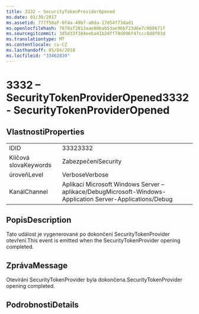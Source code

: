 ```yaml
---
title: 3332 – SecurityTokenProviderOpened
ms.date: 03/30/2017
ms.assetid: 777f58af-0f4a-49b7-a0da-17d54f73dad1
ms.openlocfilehash: 7878af2813aae00bab53ae96bf23d6e7c088671f
ms.sourcegitcommit: 3d5d33f384eeba41b2dff79d096f47ccc8d8f03d
ms.translationtype: MT
ms.contentlocale: cs-CZ
ms.lasthandoff: 05/04/2018
ms.locfileid: "33462830"
---
```

# <a name="3332---securitytokenprovideropened"></a><span data-ttu-id="c9b75-102">3332 – SecurityTokenProviderOpened</span><span class="sxs-lookup"><span data-stu-id="c9b75-102">3332 - SecurityTokenProviderOpened</span></span>
## <a name="properties"></a><span data-ttu-id="c9b75-103">Vlastnosti</span><span class="sxs-lookup"><span data-stu-id="c9b75-103">Properties</span></span>  
  
|||  
|-|-|  
|<span data-ttu-id="c9b75-104">ID</span><span class="sxs-lookup"><span data-stu-id="c9b75-104">ID</span></span>|<span data-ttu-id="c9b75-105">3332</span><span class="sxs-lookup"><span data-stu-id="c9b75-105">3332</span></span>|  
|<span data-ttu-id="c9b75-106">Klíčová slova</span><span class="sxs-lookup"><span data-stu-id="c9b75-106">Keywords</span></span>|<span data-ttu-id="c9b75-107">Zabezpečení</span><span class="sxs-lookup"><span data-stu-id="c9b75-107">Security</span></span>|  
|<span data-ttu-id="c9b75-108">úroveň</span><span class="sxs-lookup"><span data-stu-id="c9b75-108">Level</span></span>|<span data-ttu-id="c9b75-109">Verbose</span><span class="sxs-lookup"><span data-stu-id="c9b75-109">Verbose</span></span>|  
|<span data-ttu-id="c9b75-110">Kanál</span><span class="sxs-lookup"><span data-stu-id="c9b75-110">Channel</span></span>|<span data-ttu-id="c9b75-111">Aplikaci Microsoft Windows Server – aplikace/Debug</span><span class="sxs-lookup"><span data-stu-id="c9b75-111">Microsoft-Windows-Application Server-Applications/Debug</span></span>|  
  
## <a name="description"></a><span data-ttu-id="c9b75-112">Popis</span><span class="sxs-lookup"><span data-stu-id="c9b75-112">Description</span></span>  
 <span data-ttu-id="c9b75-113">Tato událost je vygenerované po dokončení SecurityTokenProvider otevření.</span><span class="sxs-lookup"><span data-stu-id="c9b75-113">This event is emitted when the SecurityTokenProvider opening completed.</span></span>  
  
## <a name="message"></a><span data-ttu-id="c9b75-114">Zpráva</span><span class="sxs-lookup"><span data-stu-id="c9b75-114">Message</span></span>  
 <span data-ttu-id="c9b75-115">Otevírání SecurityTokenProvider byla dokončena.</span><span class="sxs-lookup"><span data-stu-id="c9b75-115">SecurityTokenProvider opening completed.</span></span>  
  
## <a name="details"></a><span data-ttu-id="c9b75-116">Podrobnosti</span><span class="sxs-lookup"><span data-stu-id="c9b75-116">Details</span></span>
